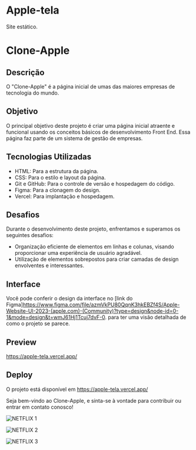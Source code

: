 # Apple-tela
Site estático.
# Clone-Apple

## Descrição

O "Clone-Apple" é a página inicial de umas das maiores empresas de tecnologia do mundo.

## Objetivo

O principal objetivo deste projeto é criar uma página inicial atraente e funcional usando os conceitos básicos
de desenvolvimento Front End. Essa página faz parte de um sistema de gestão de empresas.

## Tecnologias Utilizadas

- HTML: Para a estrutura da página.
- CSS: Para o estilo e layout da página.
- Git e GitHub: Para o controle de versão e hospedagem do código.
- Figma: Para a clonagem do design.
- Vercel: Para implantação e hospedagem.

## Desafios

Durante o desenvolvimento deste projeto, enfrentamos e superamos os seguintes desafios:

- Organização eficiente de elementos em linhas e colunas, visando proporcionar uma experiência de usuário agradável.
- Utilização de elementos sobrepostos para criar camadas de design envolventes e interessantes.

## Interface

Você pode conferir o design da interface no [link do Figma]https://www.figma.com/file/azmVkPU80QqnK3hkEBZf4S/Apple-Website-UI-2023-(apple.com)-(Community)?type=design&node-id=0-1&mode=design&t=wmJ61Hj1Tcuj7dvF-0.
para ter uma visão detalhada de como o projeto se parece.

## Preview

https://apple-tela.vercel.app/

## Deploy

O projeto está disponível em https://apple-tela.vercel.app/

Seja bem-vindo ao Clone-Apple, e sinta-se à vontade para contribuir ou entrar em contato conosco!




![NETFLIX 1](https://github.com/DavidoMello/Apple-tela/assets/138627500/f09239aa-d8ca-42a2-8be1-c56afb69f8a6)



![NETFLIX 2](https://github.com/DavidoMello/Apple-tela/assets/138627500/f6f73d8e-5a79-4601-a345-f8771c1c2d69)



![NETFLIX 3](https://github.com/DavidoMello/Apple-tela/assets/138627500/21ac29f6-0889-40bb-8028-6db5c5ed6910)




